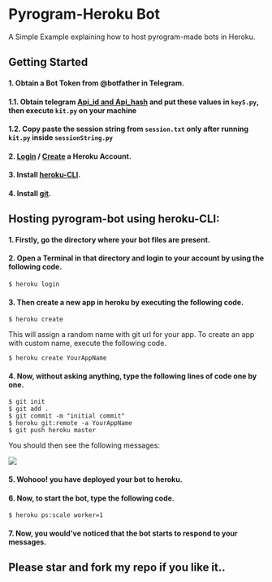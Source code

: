 # Pyrogram-Heroku Bot
A Simple Example explaining how to host pyrogram-made bots in Heroku.

## Getting Started
#### 1. Obtain a Bot Token from @botfather in Telegram.
#### 1.1. Obtain telegram [Api_id and Api_hash](https://my.telegram.org/auth)  and put these values in ```keyS.py```, then execute  ```kit.py``` on your machine
#### 1.2. Copy paste the session string from ```session.txt``` only after running ```kit.py``` inside  ```sessionString.py```
#### 2. [Login](https://id.heroku.com/login) / [Create](https://signup.heroku.com/t/platform?c=7013A000000ib1xQAA&gclid=CjwKCAjw6qqDBhB-EiwACBs6x-E12QzmyEndOYT-7ikg9IdMqyE2YvdpFEvcnOsBD7ugTMdzSUFSABoCzroQAvD_BwE) a Heroku Account.
#### 3. Install [heroku-CLI](https://devcenter.heroku.com/articles/heroku-cli).
#### 4. Install [git](https://git-scm.com/book/en/v2/Getting-Started-Installing-Git).


## Hosting pyrogram-bot using heroku-CLI:
#### 1. Firstly, go the directory where your bot files are present.
#### 2. Open a Terminal in that directory and login to your account by using the following code.

```$ heroku login```
#### 3. Then create a new app in heroku by executing the following code.

```$ heroku create```

This will assign a random name with git url for your app. To create an app with custom name, execute the following code.

```$ heroku create YourAppName```

#### 4. Now, without asking anything, type the following lines of code one by one.

```
$ git init
$ git add .
$ git commit -m "initial commit"
$ heroku git:remote -a YourAppName
$ git push heroku master
```

You should then see the following messages:

![](https://cdn-images-1.medium.com/max/1000/1*y3JH7a7mY4oYFaAjDCA1Ow.png)

#### 5. Wohooo! you have deployed your bot to heroku.
#### 6. Now, to start the bot, type the following code.

```$ heroku ps:scale worker=1```

#### 7. Now, you would've noticed that the bot starts to respond to your messages.


## Please star and fork my repo if you like it..
